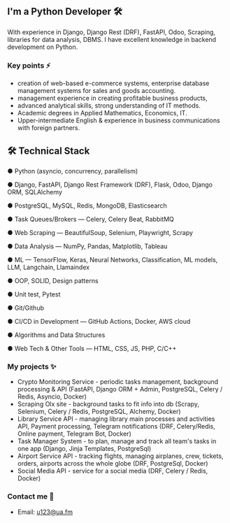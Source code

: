 <!--
**u123dev/u123dev** is a ✨ _special_ ✨ repository because its `README.md` (this file) appears on your GitHub profile.

Here are some ideas to get you started:

- 🔭 I’m currently working on ...
- 🌱 I’m currently learning ...
- 👯 I’m looking to collaborate on ...
- 🤔 I’m looking for help with ...
- 💬 Ask me about ...
- 📫 How to reach me: ...
- 😄 Pronouns: ...
- ⚡ Fun fact: ...
-->

## I'm a Python Developer 🛠
With experience in Django, Django Rest (DRF), FastAPI, Odoo, Scraping, libraries for data analysis, DBMS.
I have excellent knowledge in backend development on Python.

### Key points ⚡️

* creation of web-based e-commerce systems, enterprise database management systems for sales and goods accounting. 
* management experience in creating profitable business products,
* advanced analytical skills, strong understanding of IT methods. 
* Academic degrees in Applied Mathematics, Economics, IT. 
* Upper-intermediate English & experience in business communications with foreign partners. 

## 🛠 Technical Stack
●	Python (asyncio, concurrency, parallelism)

●	Django, FastAPI, Django Rest Framework (DRF), Flask, Odoo, Django ORM, SQLAlchemy

●	PostgreSQL, MySQL, Redis, MongoDB, Elasticsearch

●	Task Queues/Brokers — Celery, Celery Beat, RabbitMQ

●	Web Scraping — BeautifulSoup, Selenium, Playwright, Scrapy

●	Data Analysis — NumPy, Pandas, Matplotlib, Tableau

●	ML — TensorFlow, Keras, Neural Networks, Classification, ML models, LLM, Langchain, Llamaindex

●	OOP, SOLID, Design patterns

● Unit test, Pytest

●	Git/Github

●	CI/CD in Development — GitHub Actions, Docker, AWS cloud

●	Algorithms and Data Structures

●	Web Tech & Other Tools — HTML, CSS, JS, PHP, C/C++


### My projects ✨
* Crypto Monitoring Service - periodic tasks management, background processing & API (FastAPI, Django ORM + Admin, PostgreSQL, Celery / Redis, Asyncio, Docker)
* Scraping Olx site - background tasks to fit info into db (Scrapy, Selenium, Celery / Redis, PostgreSQL, Alchemy, Docker)
* Library Service API - managing library main processes and activities  API, Payment processing, Telegram notifications (DRF, Celery/Redis, Online payment, Telegram Bot, Docker)
* Task Manager System - to plan, manage and track all  team's tasks in one app  (Django, Jinja Templates, PostgreSql)
* Airport Service API - tracking flights, managing airplanes, crew, tickets, orders, airports across the whole globe (DRF, PostgreSql, Docker)
* Social Media API - service for a social media (DRF, Celery / Redis, Docker)

### Contact me 📝 
* Email: u123@ua.fm

